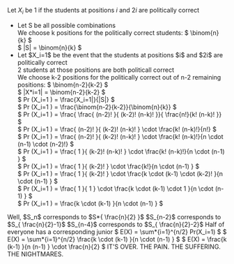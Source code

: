 Let $X_i$ be 1 if the students at positions $i$ and $2i$ are politically correct

<ul>
<li> Let S be all possible combinations <br/> 
We choose k positions for the politically correct students: $ \binom{n}{k} $ <br/> 
$ |S| = \binom{n}{k} $
	<li> Let $X_i=1$ be the event that the students at positions $i$ and $2i$ are politically correct <br/> 
2 students at those positions are both politicall correct <br/> 
We choose k-2 positions for the politically correct out of n-2 remaining positions: $ \binom{n-2}{k-2} $ <br/> 
$ |X*i=1| = \binom{n-2}{k-2} $ <br/> 
	      $ Pr (X_i=1 ) = \frac{X_i=1|}{|S|} $ <br/> 
	      $ Pr (X_i=1 ) = \frac{\binom{n-2}{k-2}}{\binom{n}{k}} $ <br/> 
	      $ Pr (X_i=1 ) = \frac{ \frac{ (n-2)! }{ (k-2)! (n-k)! }}{ \frac{n!}{k! (n-k)! }} $ <br/> 
	      $ Pr (X_i=1 ) = \frac{ (n-2)! }{ (k-2)! (n-k)! } \cdot \frac{k! (n-k)!}{n!} $ <br/> 
	      $ Pr (X_i=1 ) = \frac{ (n-2)! }{ (k-2)! (n-k)! } \cdot \frac{k! (n-k)!}{n \cdot (n-1) \cdot (n-2)!} $ <br/> 
	      $ Pr (X_i=1 ) = \frac{ 1 }{ (k-2)! (n-k)! } \cdot \frac{k! (n-k)!}{n \cdot (n-1) } $ <br/> 
	      $ Pr (X_i=1 ) = \frac{ 1 }{ (k-2)! } \cdot \frac{k!}{n \cdot (n-1) } $ <br/> 
	      $ Pr (X_i=1 ) = \frac{ 1 }{ (k-2)! } \cdot \frac{k \cdot (k-1) \cdot (k-2)! }{n \cdot (n-1) } $ <br/> 
	      $ Pr (X_i=1 ) = \frac{ 1 }{ 1 } \cdot \frac{k \cdot (k-1) \cdot 1 }{n \cdot (n-1) } $ <br/> 
	      $ Pr (X_i=1 ) = \frac{k \cdot (k-1) }{n \cdot (n-1) } $
</ul>
Well, $S_n$ corresponds to $S*{ \frac{n}{2} }$ 
$S_{n-2}$ corresponds to $S_{ \frac{n}{2}-1}$ 
$S_{n-4}$ corresponds to $S_{ \frac{n}{2}-2}$ 
Half of everyone has a corresponding junior 
$ E(X) = \sum*{i=1}^{n/2} Pr(X_i=1) $ 
$ E(X) = \sum*{i=1}^{n/2} \frac{k \cdot (k-1) }{n \cdot (n-1) } $ 
$ E(X) = \frac{k (k-1) }{n (n-1) } \cdot \frac{n}{2} $ 
IT'S OVER. THE PAIN. THE SUFFERING. THE NIGHTMARES.
